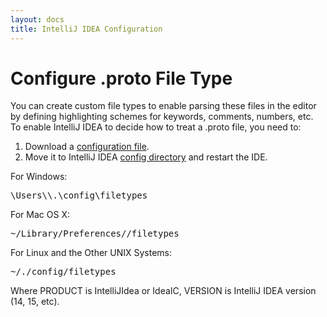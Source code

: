 ```yaml
---
layout: docs
title: IntelliJ IDEA Configuration
---
```


<h1 class="page-header">Configure .proto File Type</h1>

You can create custom file types to enable parsing these files in the editor by defining highlighting schemes for keywords, comments, numbers, etc.
To enable IntelliJ IDEA to decide how to treat a .proto file, you need to:

1. Download a <a href="https://github.com/SpineEventEngine/core-java/blob/master/.idea/filetypes/Google%20Protobuf.xml">configuration file</a>.
2. Move it to IntelliJ IDEA <a href="https://www.jetbrains.com/idea/help/directories-used-by-intellij-idea-to-store-settings-caches-plugins-and-logs.html">config directory</a> and restart the IDE.

For Windows:

<pre>
<SYSTEM DRIVE>\Users\<USER ACCOUNT NAME>\.<PRODUCT><VERSION>\config\filetypes
</pre>

For Mac OS X:
<pre>
~/Library/Preferences/<PRODUCT><VERSION>/filetypes
</pre>

For Linux and the Other UNIX Systems:
<pre>
~/.<PRODUCT><VERSION>/config/filetypes
</pre>
Where PRODUCT is IntelliJIdea or IdeaIC, VERSION is IntelliJ IDEA version (14, 15, etc).


